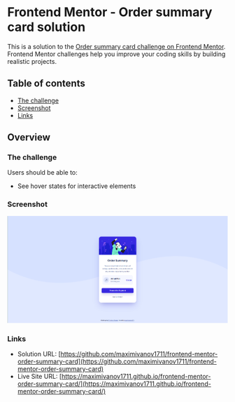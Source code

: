 # Frontend Mentor - Order summary card solution

This is a solution to the [Order summary card challenge on Frontend Mentor](https://www.frontendmentor.io/challenges/order-summary-component-QlPmajDUj). Frontend Mentor challenges help you improve your coding skills by building realistic projects.

## Table of contents

- [The challenge](#the-challenge)
- [Screenshot](#screenshot)
- [Links](#links)

## Overview

### The challenge

Users should be able to:

- See hover states for interactive elements

### Screenshot

![](./screenshot.png)

### Links

- Solution URL: [https://github.com/maximivanov1711/frontend-mentor-order-summary-card](https://github.com/maximivanov1711/frontend-mentor-order-summary-card)
- Live Site URL: [https://maximivanov1711.github.io/frontend-mentor-order-summary-card/](https://maximivanov1711.github.io/frontend-mentor-order-summary-card/)
